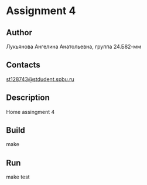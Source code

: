 # Assignment 4
## Author
Лукьянова Ангелина Анатольевна, группа 24.Б82-мм
## Contacts
st128743@stdudent.spbu.ru
## Description
Home assingment 4
## Build
make
## Run
make test
